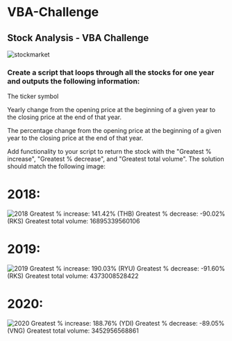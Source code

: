 # VBA-Challenge
## Stock Analysis - VBA Challenge

![stockmarket](https://github.com/Cheryl277/VBA-Challenge/assets/120348065/39d5f87f-1e59-4d64-b661-cd6b717a3696)

### Create a script that loops through all the stocks for one year and outputs the following information:

The ticker symbol

Yearly change from the opening price at the beginning of a given year to the closing price at the end of that year.

The percentage change from the opening price at the beginning of a given year to the closing price at the end of that year.

Add functionality to your script to return the stock with the "Greatest % increase", "Greatest % decrease", and "Greatest total volume". The solution should match the following image:

# 2018:
![2018](https://github.com/Cheryl277/VBA-Challenge/assets/120348065/6cdab047-beae-44b3-a4b7-e8737d7f815a)
Greatest % increase: 141.42% (THB)
Greatest % decrease: -90.02% (RKS)
Greatest total volume: 16895339560106

# 2019:
![2019](https://github.com/Cheryl277/VBA-Challenge/assets/120348065/c4afdcff-52fa-4601-b395-9df0026468fe)
Greatest % increase: 190.03% (RYU)
Greatest % decrease: -91.60% (RKS)
Greatest total volume: 4373008528422

# 2020:
![2020](https://github.com/Cheryl277/VBA-Challenge/assets/120348065/0053c9c4-7ce3-466b-843e-2a18459ae7a1)
Greatest % increase: 188.76% (YDI)
Greatest % decrease: -89.05% (VNG)
Greatest total volume: 3452956568861
